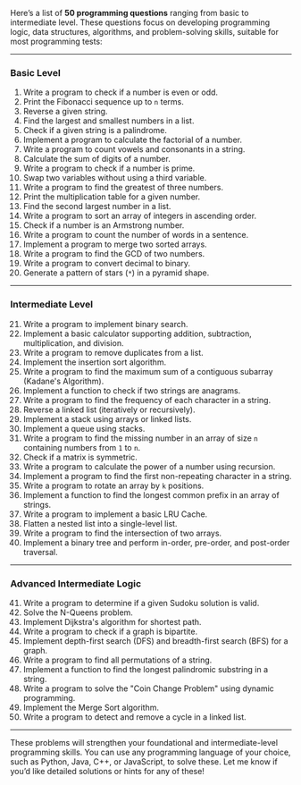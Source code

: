 Here’s a list of **50 programming questions** ranging from basic to intermediate level. These questions focus on developing programming logic, data structures, algorithms, and problem-solving skills, suitable for most programming tests:

---

### **Basic Level**
1. Write a program to check if a number is even or odd.
2. Print the Fibonacci sequence up to `n` terms.
3. Reverse a given string.
4. Find the largest and smallest numbers in a list.
5. Check if a given string is a palindrome.
6. Implement a program to calculate the factorial of a number.
7. Write a program to count vowels and consonants in a string.
8. Calculate the sum of digits of a number.
9. Write a program to check if a number is prime.
10. Swap two variables without using a third variable.
11. Write a program to find the greatest of three numbers.
12. Print the multiplication table for a given number.
13. Find the second largest number in a list.
14. Write a program to sort an array of integers in ascending order.
15. Check if a number is an Armstrong number.
16. Write a program to count the number of words in a sentence.
17. Implement a program to merge two sorted arrays.
18. Write a program to find the GCD of two numbers.
19. Write a program to convert decimal to binary.
20. Generate a pattern of stars (`*`) in a pyramid shape.

---

### **Intermediate Level**
21. Write a program to implement binary search.
22. Implement a basic calculator supporting addition, subtraction, multiplication, and division.
23. Write a program to remove duplicates from a list.
24. Implement the insertion sort algorithm.
25. Write a program to find the maximum sum of a contiguous subarray (Kadane's Algorithm).
26. Implement a function to check if two strings are anagrams.
27. Write a program to find the frequency of each character in a string.
28. Reverse a linked list (iteratively or recursively).
29. Implement a stack using arrays or linked lists.
30. Implement a queue using stacks.
31. Write a program to find the missing number in an array of size `n` containing numbers from `1` to `n`.
32. Check if a matrix is symmetric.
33. Write a program to calculate the power of a number using recursion.
34. Implement a program to find the first non-repeating character in a string.
35. Write a program to rotate an array by `k` positions.
36. Implement a function to find the longest common prefix in an array of strings.
37. Write a program to implement a basic LRU Cache.
38. Flatten a nested list into a single-level list.
39. Write a program to find the intersection of two arrays.
40. Implement a binary tree and perform in-order, pre-order, and post-order traversal.

---

### **Advanced Intermediate Logic**
41. Write a program to determine if a given Sudoku solution is valid.
42. Solve the N-Queens problem.
43. Implement Dijkstra's algorithm for shortest path.
44. Write a program to check if a graph is bipartite.
45. Implement depth-first search (DFS) and breadth-first search (BFS) for a graph.
46. Write a program to find all permutations of a string.
47. Implement a function to find the longest palindromic substring in a string.
48. Write a program to solve the "Coin Change Problem" using dynamic programming.
49. Implement the Merge Sort algorithm.
50. Write a program to detect and remove a cycle in a linked list.

---

These problems will strengthen your foundational and intermediate-level programming skills. You can use any programming language of your choice, such as Python, Java, C++, or JavaScript, to solve these. Let me know if you’d like detailed solutions or hints for any of these!

